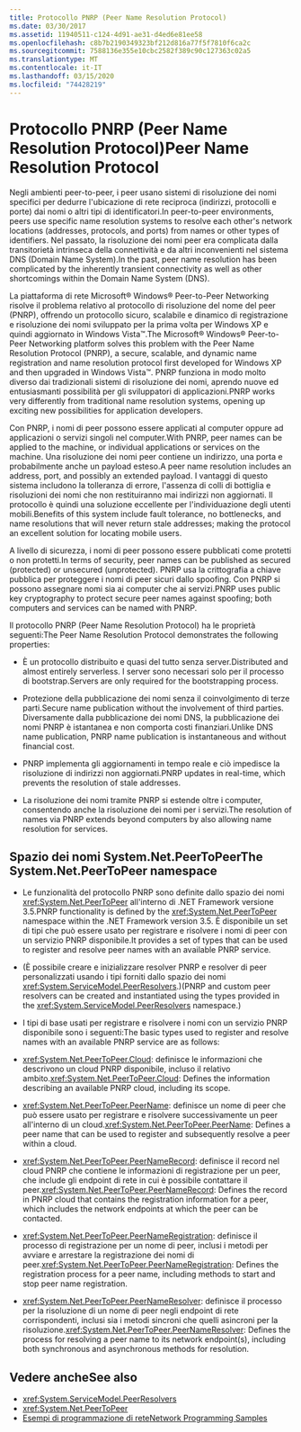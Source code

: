 ```yaml
---
title: Protocollo PNRP (Peer Name Resolution Protocol)
ms.date: 03/30/2017
ms.assetid: 11940511-c124-4d91-ae31-d4ed6e81ee58
ms.openlocfilehash: c8b7b2190349323bf212d816a77f5f7810f6ca2c
ms.sourcegitcommit: 7588136e355e10cbc2582f389c90c127363c02a5
ms.translationtype: MT
ms.contentlocale: it-IT
ms.lasthandoff: 03/15/2020
ms.locfileid: "74428219"
---
```

# <a name="peer-name-resolution-protocol"></a><span data-ttu-id="22a8e-102">Protocollo PNRP (Peer Name Resolution Protocol)</span><span class="sxs-lookup"><span data-stu-id="22a8e-102">Peer Name Resolution Protocol</span></span>
<span data-ttu-id="22a8e-103">Negli ambienti peer-to-peer, i peer usano sistemi di risoluzione dei nomi specifici per dedurre l'ubicazione di rete reciproca (indirizzi, protocolli e porte) dai nomi o altri tipi di identificatori.</span><span class="sxs-lookup"><span data-stu-id="22a8e-103">In peer-to-peer environments, peers use specific name resolution systems to resolve each other's network locations (addresses, protocols, and ports) from names or other types of identifiers.</span></span> <span data-ttu-id="22a8e-104">Nel passato, la risoluzione dei nomi peer era complicata dalla transitorietà intrinseca della connettività e da altri inconvenienti nel sistema DNS (Domain Name System).</span><span class="sxs-lookup"><span data-stu-id="22a8e-104">In the past, peer name resolution has been complicated by the inherently transient connectivity as well as other shortcomings within the Domain Name System (DNS).</span></span>  
  
 <span data-ttu-id="22a8e-105">La piattaforma di rete Microsoft® Windows® Peer-to-Peer Networking risolve il problema relativo al protocollo di risoluzione del nome del peer (PNRP), offrendo un protocollo sicuro, scalabile e dinamico di registrazione e risoluzione dei nomi sviluppato per la prima volta per Windows XP e quindi aggiornato in Windows Vista™.</span><span class="sxs-lookup"><span data-stu-id="22a8e-105">The Microsoft® Windows® Peer-to-Peer Networking platform solves this problem with the Peer Name Resolution Protocol (PNRP), a secure, scalable, and dynamic name registration and name resolution protocol first developed for Windows XP and then upgraded in Windows Vista™.</span></span> <span data-ttu-id="22a8e-106">PNRP funziona in modo molto diverso dai tradizionali sistemi di risoluzione dei nomi, aprendo nuove ed entusiasmanti possibilità per gli sviluppatori di applicazioni.</span><span class="sxs-lookup"><span data-stu-id="22a8e-106">PNRP works very differently from traditional name resolution systems, opening up exciting new possibilities for application developers.</span></span>  
  
 <span data-ttu-id="22a8e-107">Con PNRP, i nomi di peer possono essere applicati al computer oppure ad applicazioni o servizi singoli nel computer.</span><span class="sxs-lookup"><span data-stu-id="22a8e-107">With PNRP, peer names can be applied to the machine, or individual applications or services on the machine.</span></span> <span data-ttu-id="22a8e-108">Una risoluzione dei nomi peer contiene un indirizzo, una porta e probabilmente anche un payload esteso.</span><span class="sxs-lookup"><span data-stu-id="22a8e-108">A peer name resolution includes an address, port, and possibly an extended payload.</span></span> <span data-ttu-id="22a8e-109">I vantaggi di questo sistema includono la tolleranza di errore, l'assenza di colli di bottiglia e risoluzioni dei nomi che non restituiranno mai indirizzi non aggiornati. Il protocollo è quindi una soluzione eccellente per l'individuazione degli utenti mobili.</span><span class="sxs-lookup"><span data-stu-id="22a8e-109">Benefits of this system include fault tolerance, no bottlenecks, and name resolutions that will never return stale addresses; making the protocol an excellent solution for locating mobile users.</span></span>  
  
 <span data-ttu-id="22a8e-110">A livello di sicurezza, i nomi di peer possono essere pubblicati come protetti o non protetti.</span><span class="sxs-lookup"><span data-stu-id="22a8e-110">In terms of security, peer names can be published as secured (protected) or unsecured (unprotected).</span></span> <span data-ttu-id="22a8e-111">PNRP usa la crittografia a chiave pubblica per proteggere i nomi di peer sicuri dallo spoofing. Con PNRP si possono assegnare nomi sia ai computer che ai servizi.</span><span class="sxs-lookup"><span data-stu-id="22a8e-111">PNRP uses public key cryptography to protect secure peer names against spoofing; both computers and services can be named with PNRP.</span></span>  
  
<span data-ttu-id="22a8e-112">Il protocollo PNRP (Peer Name Resolution Protocol) ha le proprietà seguenti:</span><span class="sxs-lookup"><span data-stu-id="22a8e-112">The Peer Name Resolution Protocol demonstrates the following properties:</span></span>  
  
- <span data-ttu-id="22a8e-113">È un protocollo distribuito e quasi del tutto senza server.</span><span class="sxs-lookup"><span data-stu-id="22a8e-113">Distributed and almost entirely serverless.</span></span> <span data-ttu-id="22a8e-114">I server sono necessari solo per il processo di bootstrap.</span><span class="sxs-lookup"><span data-stu-id="22a8e-114">Servers are only required for the bootstrapping process.</span></span>  
  
- <span data-ttu-id="22a8e-115">Protezione della pubblicazione dei nomi senza il coinvolgimento di terze parti.</span><span class="sxs-lookup"><span data-stu-id="22a8e-115">Secure name publication without the involvement of third parties.</span></span> <span data-ttu-id="22a8e-116">Diversamente dalla pubblicazione dei nomi DNS, la pubblicazione dei nomi PNRP è istantanea e non comporta costi finanziari.</span><span class="sxs-lookup"><span data-stu-id="22a8e-116">Unlike DNS name publication, PNRP name publication is instantaneous and without financial cost.</span></span>  
  
- <span data-ttu-id="22a8e-117">PNRP implementa gli aggiornamenti in tempo reale e ciò impedisce la risoluzione di indirizzi non aggiornati.</span><span class="sxs-lookup"><span data-stu-id="22a8e-117">PNRP updates in real-time, which prevents the resolution of stale addresses.</span></span>  
  
- <span data-ttu-id="22a8e-118">La risoluzione dei nomi tramite PNRP si estende oltre i computer, consentendo anche la risoluzione dei nomi per i servizi.</span><span class="sxs-lookup"><span data-stu-id="22a8e-118">The resolution of names via PNRP extends beyond computers by also allowing name resolution for services.</span></span>  
  
## <a name="the-systemnetpeertopeer-namespace"></a><span data-ttu-id="22a8e-119">Spazio dei nomi System.Net.PeerToPeer</span><span class="sxs-lookup"><span data-stu-id="22a8e-119">The System.Net.PeerToPeer namespace</span></span>  
  
- <span data-ttu-id="22a8e-120">Le funzionalità del protocollo PNRP sono definite dallo spazio dei nomi <xref:System.Net.PeerToPeer> all'interno di .NET Framework versione 3.5.</span><span class="sxs-lookup"><span data-stu-id="22a8e-120">PNRP functionality is defined by the <xref:System.Net.PeerToPeer> namespace within the .NET Framework version 3.5.</span></span> <span data-ttu-id="22a8e-121">È disponibile un set di tipi che può essere usato per registrare e risolvere i nomi di peer con un servizio PNRP disponibile.</span><span class="sxs-lookup"><span data-stu-id="22a8e-121">It provides a set of types that can be used to register and resolve peer names with an available PNRP service.</span></span>  
  
- <span data-ttu-id="22a8e-122">(È possibile creare e inizializzare resolver PNRP e resolver di peer personalizzati usando i tipi forniti dallo spazio dei nomi <xref:System.ServiceModel.PeerResolvers>.)</span><span class="sxs-lookup"><span data-stu-id="22a8e-122">(PNRP and custom peer resolvers can be created and instantiated using the types provided in the <xref:System.ServiceModel.PeerResolvers> namespace.)</span></span>  
  
- <span data-ttu-id="22a8e-123">I tipi di base usati per registrare e risolvere i nomi con un servizio PNRP disponibile sono i seguenti:</span><span class="sxs-lookup"><span data-stu-id="22a8e-123">The basic types used to register and resolve names with an available PNRP service are as follows:</span></span>  
  
- <span data-ttu-id="22a8e-124"><xref:System.Net.PeerToPeer.Cloud>: definisce le informazioni che descrivono un cloud PNRP disponibile, incluso il relativo ambito.</span><span class="sxs-lookup"><span data-stu-id="22a8e-124"><xref:System.Net.PeerToPeer.Cloud>: Defines the information describing an available PNRP cloud, including its scope.</span></span>  
  
- <span data-ttu-id="22a8e-125"><xref:System.Net.PeerToPeer.PeerName>: definisce un nome di peer che può essere usato per registrare e risolvere successivamente un peer all'interno di un cloud.</span><span class="sxs-lookup"><span data-stu-id="22a8e-125"><xref:System.Net.PeerToPeer.PeerName>: Defines a peer name that can be used to register and subsequently resolve a peer within a cloud.</span></span>  
  
- <span data-ttu-id="22a8e-126"><xref:System.Net.PeerToPeer.PeerNameRecord>: definisce il record nel cloud PNRP che contiene le informazioni di registrazione per un peer, che include gli endpoint di rete in cui è possibile contattare il peer.</span><span class="sxs-lookup"><span data-stu-id="22a8e-126"><xref:System.Net.PeerToPeer.PeerNameRecord>: Defines the record in PNRP cloud that contains the registration information for a peer, which includes the network endpoints at which the peer can be contacted.</span></span>  
  
- <span data-ttu-id="22a8e-127"><xref:System.Net.PeerToPeer.PeerNameRegistration>: definisce il processo di registrazione per un nome di peer, inclusi i metodi per avviare e arrestare la registrazione dei nomi di peer.</span><span class="sxs-lookup"><span data-stu-id="22a8e-127"><xref:System.Net.PeerToPeer.PeerNameRegistration>: Defines the registration process for a peer name, including methods to start and stop peer name registration.</span></span>  
  
- <span data-ttu-id="22a8e-128"><xref:System.Net.PeerToPeer.PeerNameResolver>: definisce il processo per la risoluzione di un nome di peer negli endpoint di rete corrispondenti, inclusi sia i metodi sincroni che quelli asincroni per la risoluzione.</span><span class="sxs-lookup"><span data-stu-id="22a8e-128"><xref:System.Net.PeerToPeer.PeerNameResolver>: Defines the process for resolving a peer name to its network endpoint(s), including both synchronous and asynchronous methods for resolution.</span></span>  
  
## <a name="see-also"></a><span data-ttu-id="22a8e-129">Vedere anche</span><span class="sxs-lookup"><span data-stu-id="22a8e-129">See also</span></span>

- <xref:System.ServiceModel.PeerResolvers>
- <xref:System.Net.PeerToPeer>
- [<span data-ttu-id="22a8e-130">Esempi di programmazione di rete</span><span class="sxs-lookup"><span data-stu-id="22a8e-130">Network Programming Samples</span></span>](network-programming-samples.md)

<!-- to-do: review sample links
- [PeerToPeer Technology Sample](https://go.microsoft.com/fwlink/?LinkID=179571)
-->
